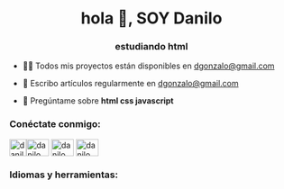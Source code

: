 <h1 align="center">hola 👋, SOY Danilo</h1>
<h3 align="center">estudiando html</h3>

- 👨‍💻 Todos mis proyectos están disponibles en [dgonzalo@gmail.com](dgonzalo@gmail.com)

- 📝 Escribo artículos regularmente en [dgonzalo@gmail.com](dgonzalo@gmail.com)

- 💬 Pregúntame sobre **html css javascript**

<h3 align="left">Conéctate conmigo:</h3>
<p align="left">
<a href="https://twitter.com/danilo" target="blank"><img align="center" src="https://raw.githubusercontent.com/rahuldkjain/github-profile-readme-generator/master/src/images/icons/Social/twitter.svg" alt="danilo" height="30"
<a href="https://linkedin.com/in/danilo" target="blank"><img align="center" src="https://raw.githubusercontent.com/rahuldkjain/github-profile-readme-generator/master/src/images/icons/Social/linked-in-alt.svg" alt="danilo" height="30" width="40" /></a> <a href="https://fb.com/danilo" target="blank"><img align="center" src="https://raw.githubusercontent.com/rahuldkjain/github-profile-readme-generator/master/src/images/icons/Social/facebook.svg" alt="danilo "
height="30" width="40" /></a>
<a href="https://instagram.com/danilo" target="blank"><img align="center" src="https://raw.githubusercontent.com/rahuldkjain/github-profile-readme-generator/master/src/images/icons/Social/instagram.svg" alt="danilo" height="30" width="40" /></a>
</p>

<h3 align="left">Idiomas y herramientas:</h3>


